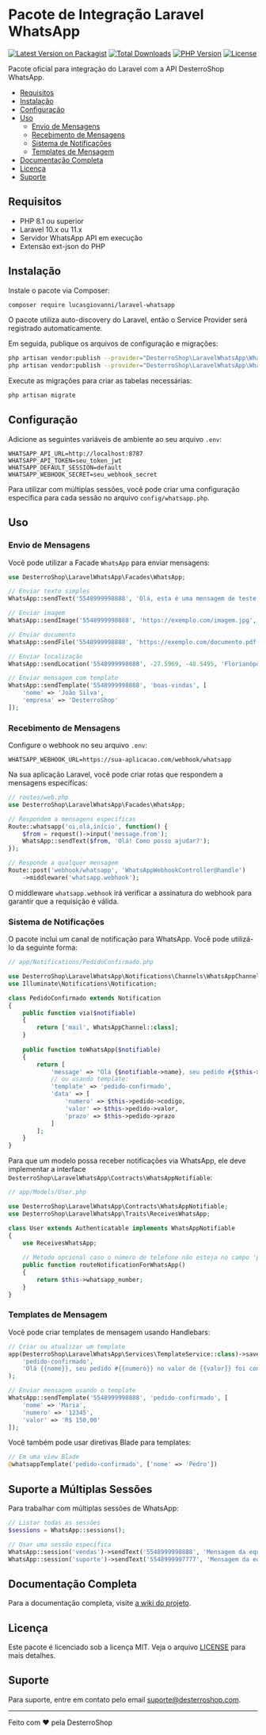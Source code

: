 # Pacote de Integração Laravel WhatsApp

[![Latest Version on Packagist](https://img.shields.io/packagist/v/desterroshop/laravel-whatsapp.svg?style=flat-square)](https://packagist.org/packages/desterroshop/laravel-whatsapp)
[![Total Downloads](https://img.shields.io/packagist/dt/desterroshop/laravel-whatsapp.svg?style=flat-square)](https://packagist.org/packages/desterroshop/laravel-whatsapp)
[![PHP Version](https://img.shields.io/packagist/php-v/desterroshop/laravel-whatsapp.svg?style=flat-square)](https://packagist.org/packages/desterroshop/laravel-whatsapp)
[![License](https://img.shields.io/github/license/desterroshop/laravel-whatsapp?style=flat-square)](https://github.com/desterroshop/laravel-whatsapp/blob/master/LICENSE)

Pacote oficial para integração do Laravel com a API DesterroShop WhatsApp.

- [Requisitos](#requisitos)
- [Instalação](#instalação)
- [Configuração](#configuração)
- [Uso](#uso)
  - [Envio de Mensagens](#envio-de-mensagens)
  - [Recebimento de Mensagens](#recebimento-de-mensagens)
  - [Sistema de Notificações](#sistema-de-notificações)
  - [Templates de Mensagem](#templates-de-mensagem)
- [Documentação Completa](#documentação-completa)
- [Licença](#licença)
- [Suporte](#suporte)

## Requisitos

- PHP 8.1 ou superior
- Laravel 10.x ou 11.x
- Servidor WhatsApp API em execução
- Extensão ext-json do PHP

## Instalação

Instale o pacote via Composer:

```bash
composer require lucasgiovanni/laravel-whatsapp
```

O pacote utiliza auto-discovery do Laravel, então o Service Provider será registrado automaticamente.

Em seguida, publique os arquivos de configuração e migrações:

```bash
php artisan vendor:publish --provider="DesterroShop\LaravelWhatsApp\WhatsAppServiceProvider" --tag="whatsapp-config"
php artisan vendor:publish --provider="DesterroShop\LaravelWhatsApp\WhatsAppServiceProvider" --tag="whatsapp-migrations"
```

Execute as migrações para criar as tabelas necessárias:

```bash
php artisan migrate
```

## Configuração

Adicione as seguintes variáveis de ambiente ao seu arquivo `.env`:

```
WHATSAPP_API_URL=http://localhost:8787
WHATSAPP_API_TOKEN=seu_token_jwt
WHATSAPP_DEFAULT_SESSION=default
WHATSAPP_WEBHOOK_SECRET=seu_webhook_secret
```

Para utilizar com múltiplas sessões, você pode criar uma configuração específica para cada sessão no arquivo `config/whatsapp.php`.

## Uso

### Envio de Mensagens

Você pode utilizar a Facade `WhatsApp` para enviar mensagens:

```php
use DesterroShop\LaravelWhatsApp\Facades\WhatsApp;

// Enviar texto simples
WhatsApp::sendText('5548999998888', 'Olá, esta é uma mensagem de teste!');

// Enviar imagem
WhatsApp::sendImage('5548999998888', 'https://exemplo.com/imagem.jpg', 'Legenda opcional');

// Enviar documento
WhatsApp::sendFile('5548999998888', 'https://exemplo.com/documento.pdf', 'Relatório 2023');

// Enviar localização
WhatsApp::sendLocation('5548999998888', -27.5969, -48.5495, 'Florianópolis/SC');

// Enviar mensagem com template
WhatsApp::sendTemplate('5548999998888', 'boas-vindas', [
    'nome' => 'João Silva',
    'empresa' => 'DesterroShop'
]);
```

### Recebimento de Mensagens

Configure o webhook no seu arquivo `.env`:

```
WHATSAPP_WEBHOOK_URL=https://sua-aplicacao.com/webhook/whatsapp
```

Na sua aplicação Laravel, você pode criar rotas que respondem a mensagens específicas:

```php
// routes/web.php
use DesterroShop\LaravelWhatsApp\Facades\WhatsApp;

// Respondem a mensagens específicas
Route::whatsapp('oi,olá,início', function() {
    $from = request()->input('message.from');
    WhatsApp::sendText($from, 'Olá! Como posso ajudar?');
});

// Responde a qualquer mensagem
Route::post('webhook/whatsapp', 'WhatsAppWebhookController@handle')
    ->middleware('whatsapp.webhook');
```

O middleware `whatsapp.webhook` irá verificar a assinatura do webhook para garantir que a requisição é válida.

### Sistema de Notificações

O pacote inclui um canal de notificação para WhatsApp. Você pode utilizá-lo da seguinte forma:

```php
// app/Notifications/PedidoConfirmado.php

use DesterroShop\LaravelWhatsApp\Notifications\Channels\WhatsAppChannel;
use Illuminate\Notifications\Notification;

class PedidoConfirmado extends Notification
{
    public function via($notifiable)
    {
        return ['mail', WhatsAppChannel::class];
    }
    
    public function toWhatsApp($notifiable)
    {
        return [
            'message' => "Olá {$notifiable->name}, seu pedido #{$this->pedido->codigo} foi confirmado!",
            // ou usando template:
            'template' => 'pedido-confirmado',
            'data' => [
                'numero' => $this->pedido->codigo,
                'valor' => $this->pedido->valor,
                'prazo' => $this->pedido->prazo
            ]
        ];
    }
}
```

Para que um modelo possa receber notificações via WhatsApp, ele deve implementar a interface `DesterroShop\LaravelWhatsApp\Contracts\WhatsAppNotifiable`:

```php
// app/Models/User.php

use DesterroShop\LaravelWhatsApp\Contracts\WhatsAppNotifiable;
use DesterroShop\LaravelWhatsApp\Traits\ReceivesWhatsApp;

class User extends Authenticatable implements WhatsAppNotifiable
{
    use ReceivesWhatsApp;
    
    // Método opcional caso o número de telefone não esteja no campo 'phone'
    public function routeNotificationForWhatsApp()
    {
        return $this->whatsapp_number;
    }
}
```

### Templates de Mensagem

Você pode criar templates de mensagem usando Handlebars:

```php
// Criar ou atualizar um template
app(DesterroShop\LaravelWhatsApp\Services\TemplateService::class)->saveTemplate(
    'pedido-confirmado',
    'Olá {{nome}}, seu pedido #{{numero}} no valor de {{valor}} foi confirmado!'
);

// Enviar mensagem usando o template
WhatsApp::sendTemplate('5548999998888', 'pedido-confirmado', [
    'nome' => 'Maria',
    'numero' => '12345',
    'valor' => 'R$ 150,00'
]);
```

Você também pode usar diretivas Blade para templates:

```php
// Em uma view Blade
@whatsappTemplate('pedido-confirmado', ['nome' => 'Pedro'])
```

## Suporte a Múltiplas Sessões

Para trabalhar com múltiplas sessões de WhatsApp:

```php
// Listar todas as sessões
$sessions = WhatsApp::sessions();

// Usar uma sessão específica
WhatsApp::session('vendas')->sendText('5548999998888', 'Mensagem da equipe de vendas');
WhatsApp::session('suporte')->sendText('5548999997777', 'Mensagem da equipe de suporte');
```

## Documentação Completa

Para a documentação completa, visite [a wiki do projeto](https://github.com/desterroshop/laravel-whatsapp/wiki).

## Licença

Este pacote é licenciado sob a licença MIT. Veja o arquivo [LICENSE](LICENSE) para mais detalhes.

## Suporte

Para suporte, entre em contato pelo email [suporte@desterroshop.com](mailto:suporte@desterroshop.com).

---

Feito com ❤️ pela DesterroShop 